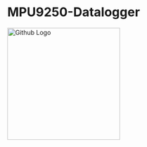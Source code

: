 # MPU9250-Datalogger
<img src="https://github.com/wdpckr92/MPU9250-Datalogger/blob/master/IMG_20200327_175819.jpg" width="256" height="256" title="Github Logo">
